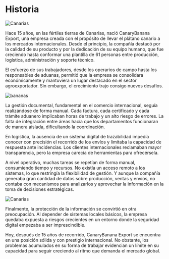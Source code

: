 # Historia

<img alt="Canarias" src="../img/canariasEuropa.jpg">

Hace 15 años, en las fértiles tierras de Canarias, nació CanaryBanana Export, una empresa creada con el propósito de llevar el plátano canario a los mercados internacionales. Desde el principio, la compañía destacó por la calidad de su producto y por la dedicación de su equipo humano, que fue creciendo hasta conformar una plantilla de 61 personas entre producción, logística, administración y soporte técnico.



El esfuerzo de sus trabajadores, desde los operarios de campo hasta los responsables de aduanas, permitió que la empresa se consolidara económicamente y mantuviera un lugar destacado en el sector agroexportador. Sin embargo, el crecimiento trajo consigo nuevos desafíos.


<img alt="bananas" src="../img/bananas.jpg">

La gestión documental, fundamental en el comercio internacional, seguía realizándose de forma manual. Cada factura, cada certificado y cada trámite aduanero implicaban horas de trabajo y un alto riesgo de errores. La falta de integración entre áreas hacía que los departamentos funcionaran de manera aislada, dificultando la coordinación.



En logística, la ausencia de un sistema digital de trazabilidad impedía conocer con precisión el recorrido de los envíos y limitaba la capacidad de respuesta ante incidencias. Los clientes internacionales reclamaban mayor transparencia, pero la empresa carecía de herramientas para ofrecérsela.



A nivel operativo, muchas tareas se repetían de forma manual, consumiendo tiempo y recursos. No existía un acceso remoto a los sistemas, lo que restringía la flexibilidad de gestión. Y aunque la compañía generaba gran cantidad de datos sobre producción, ventas y envíos, no contaba con mecanismos para analizarlos y aprovechar la información en la toma de decisiones estratégicas.



<img alt="Canarias" src="../img/itOld.jpg">

Finalmente, la protección de la información se convirtió en otra preocupación. Al depender de sistemas locales básicos, la empresa quedaba expuesta a riesgos crecientes en un entorno donde la seguridad digital empezaba a ser imprescindible.

Hoy, después de 15 años de recorrido, CanaryBanana Export se encuentra en una posición sólida y con prestigio internacional. No obstante, los problemas acumulados en su forma de trabajar evidencian un límite en su capacidad para seguir creciendo al ritmo que demanda el mercado global.